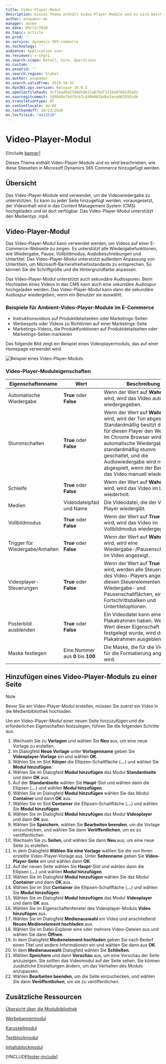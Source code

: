```yaml
---
title: Video-Player-Modul
description: Dieses Thema enthält Video-Player-Module und es wird beschrieben, wie diese Siteseiten in Microsoft Dynamics 365 Commerce hinzugefügt werden.
author: anupamar-ms
manager: annbe
ms.date: 09/15/2020
ms.topic: article
ms.prod: ''
ms.service: dynamics-365-commerce
ms.technology: ''
audience: Application user
ms.reviewer: v-chgri
ms.search.scope: Retail, Core, Operations
ms.custom: ''
ms.assetid: ''
ms.search.region: Global
ms.author: anupamar
ms.search.validFrom: 2019-10-31
ms.dyn365.ops.version: Release 10.0.5
ms.openlocfilehash: 3cf7ead9a5340d5db37a87bdf131ba87681d5a82
ms.sourcegitcommit: 199848e78df5cb7c439b001bdbe1ece963593cdb
ms.translationtype: HT
ms.contentlocale: de-DE
ms.lasthandoff: 10/13/2020
ms.locfileid: "4412520"
---
```

# <a name="video-player-module"></a>Video-Player-Modul


[!include [banner](includes/banner.md)]

Dieses Thema enthält Video-Player-Module und es wird beschrieben, wie diese Siteseiten in Microsoft Dynamics 365 Commerce hinzugefügt werden.

## <a name="overview"></a>Übersicht

Das Video-Player-Module wird verwendet, um die Videowiedergabe zu unterstützen. Es kann zu jeder Seite hinzugefügt werden, vorausgesetzt, der Videoinhalt wird in das Content Management System (CMS) hochgeladen und ist dort verfügbar. Das Video-Player-Modul unterstützt den Medientyp .mp4.

## <a name="video-player-module"></a>Video-Player-Modul

Das Video-Player-Modul kann verwendet werden, um Videos auf einer E-Commerce-Webseite zu zeigen. Es unterstützt alle Wiedergabefunktionen, wie Wiedergabe, Pause, Vollbildmodus, Audiobeschreibungen und Untertitel. Das Video-Player-Modul unterstützt außerdem Anpassung von Untertiteln, um Microsoft-Barrierefreiheitsstandards zu entsprechen. So können Sie die Schriftgröße und die Hintergrundfarbe anpassen.

Das Video-Player-Modul unterstützt auch sekundäre Audiospuren. Beim Hochladen eines Videos in das CMS kann auch eine sekundäre Audiospur hochgeladen werden. Das Video-Player-Modul kann dann die sekundäre Audiospur wiedergeben, wenn ein Benutzer sie auswählt.

### <a name="examples-of-video-player-modules-in-e-commerce"></a>Beispiele für Ambient-Video-Player-Module im E-Commerce

- Instruktionsvideos auf Produktdetailseiten oder Marketings-Seiten
- Werbespots oder Videos zu Richtlinien auf einer Marketings-Seite
- Marketings-Videos, die Produktfunktionen auf Produktdetailseiten oder Marketings-Seiten markieren

Das folgende Bild zeigt ein Beispiel eines Videoplayermoduls, das auf einer Homepage verwendet wird.

![Beispiel eines Video-Player-Moduls](./media/ecommerce-videoplayer.PNG)

### <a name="video-player-module-properties"></a>Video-Player-Moduleigenschaften

| Eigenschaftenname         | Wert                               | Beschreibung |
|-----------------------|-------------------------------------|-------------|
| Automatische Wiedergabe             | **True** oder **False**               | Wenn der Wert auf **Wahr** gesetzt wird, wird das Video automatisch wiedergegeben. |
| Stummschalten                  | **True** oder **False**               | Wenn der Wert auf **Wahr** gesetzt wird, wird der Ton abgeschaltet. Standardmäßig besitzt das Feld für diesen Player den Wert **False**. Im Chrome Browser wird automatische Wiedergabe standardmäßig stumm geschaltet, und die Audiowiedergabe wird nur abgespielt, wenn der Benutzer das Video manuell wiedergibt. |
| Schleife                  | **True** oder **False**               | Wenn der Wert auf **Wahr** gesetzt wird, wird das Video im Loop wiederholt. |
| Medien                 | Videodateipfad und Name | Die Videodatei, die der Video-Player wiedergibt. |
| Vollbildmodus       | **True** oder **False**               | Wenn der Wert auf **True** gesetzt wird, wird das Video im Vollbildmodus wiedergegeben. |
| Trigger für Wiedergabe/Anhalten    | **True** oder **False**               | Wenn der Wert auf **Wahr** gesetzt wird, wird eine Wiedergabe-/Pausenschaltfläche im Video angezeigt. |
| Videoplayer-Steuerungen | **True** oder **False**               | Wenn der Wert auf **True** gesetzt wird, werden alle Steuerungen des Video-Players angezeigt. Zu diesen Steuerelementen gehören Wiedergabe- und Pausenschaltflächen, ein Fortschrittsbalken und Untertiteloptionen. |
| Posterbild ausblenden     | **True** oder **False**               | Ein Videodatei kann einen Plakatrahmen haben. Wenn der Wert dieser Eigenschaft auf **Wahr** festgelegt wurde, wird der Plakatrahmen ausgeblendet. |
| Maske festlegen            | Eine Nummer aus **0** bis **100** | Die Maske, die für die Videodatei für die Formatierung angewendet wird. |

## <a name="add-a-video-player-module-to-a-page"></a>Hinzufügen eines Video-Player-Moduls zu einer Seite

> [!NOTE] 
> Bevor Sie ein Video-Player-Modul erstellen, müssen Sie zuerst ein Video in die Medienbibliothek hochladen.

Um ein Video-Player-Modul einer neuen Seite hinzuzufügen und die erforderlichen Eigenschaften festzulegen, führen Sie die folgenden Schritte aus.

1. Wechseln Sie zu **Vorlagen** und wählen Sie **Neu** aus, um eine neue Vorlage zu erstellen.
1. Im Dialogfeld **Neue Vorlage** unter **Vorlagenname** geben Sie **Videoplayer-Vorlage** ein und wählen **OK**.
1. Wählen Sie im Slot **Körper** die Ellipsen-Schaltfläche (**...**) und wählen Sie **Modul hinzufügen**.
1. Wählen Sie im Dialogfeld **Modul hinzufügen** das Modul **Standardseite** und dann **OK** aus.
1. Auf der **Standardseite** wählen Sie **Haupt**-Slot und wählen dann die Ellipsen (**...**) und wählen **Modul hinzufügen**.
1. Wählen Sie im Dialogfeld **Modul hinzufügen** wählen Sie das Modul **Container** und dann **OK** aus.
1. Wählen Sie im Slot **Container** die Ellipsen-Schaltfläche (**...**) und wählen Sie **Modul hinzufügen**.
1. Wählen Sie im Dialogfeld **Modul hinzufügen** das Modul **Videoplayer** und dann **OK** aus.
1. Wählen Sie **Speichern**, wählen Sie **Bearbeiten beenden**, um die Vorlage einzuchecken, und wählen Sie dann **Veröffentlichen**, um es zu veröffentlichen. 
1. Wechseln Sie zu **Seiten**, und wählen Sie dann **Neu** aus, um eine neue Seite zu erstellen.
1. In dem Dialogfeld **Wählen Sie eine Vorlage** wählen Sie die von Ihnen erstellte Video-Player-Vorlage aus. Unter **Seitenname** geben Sie **Video-Player-Seite** ein und wählen dann **OK**.
1. Auf der neuen Seite wählen Sie **Haupt**-Slot und wählen dann die Ellipsen (**...**) und wählen **Modul hinzufügen**.
1. Wählen Sie im Dialogfeld **Modul hinzufügen** wählen Sie das Modul **Container** und dann **OK** aus.
1. Wählen Sie im Slot **Container** die Ellipsen-Schaltfläche (**...**) und wählen Sie **Modul hinzufügen**.
1. Wählen Sie im Dialogfeld **Modul hinzufügen** das Modul **Videoplayer** und dann **OK** aus.
1. Wählen Sie im Eigenschaftenfenster des Videoplayer-Moduls **Video hinzufügen** aus.
1. Wählen Sie im Dialogfeld **Medienauswahl** ein Video und anschließend **Neues Medienelement hochladen** aus.
1. Wählen Sie im Datei-Explorer eine oder mehrere Video-Dateien aus und wählen Sie dann **Öffnen**.
1. In dem Dialogfeld **Medienelement hochladen** geben Sie nach Bedarf einen Titel und andere Informationen ein und wählen Sie dann aus **OK**.
1. In dem **Medienauswahl** Dialogfeld wählen Sie **Schließen**.
1. Wählen **Speichern** und dann **Vorschau** aus, um eine Vorschau der Seite anzuzeigen. Sie sollten das Videomodul auf der Seite sehen. Sie können zusätzliche Einstellungen ändern, um das Verhalten des Moduls anzupassen.
1. Wählen **Bearbeiten beenden**, um die Seite einzuchecken, und wählen Sie dann **Veröffentlichen**, um sie zu veröffentlichen. 

## <a name="additional-resources"></a>Zusätzliche Ressourcen

[Übersicht über die Modulbibliothek](starter-kit-overview.md)

[Werbebannermodul](add-alert.md)

[Karussellmodul](add-carousel.md)

[Textblockmodul](add-content-rich-block.md)

[Inhaltsblockmodul](add-hero-module.md)


[!INCLUDE[footer-include](../includes/footer-banner.md)]